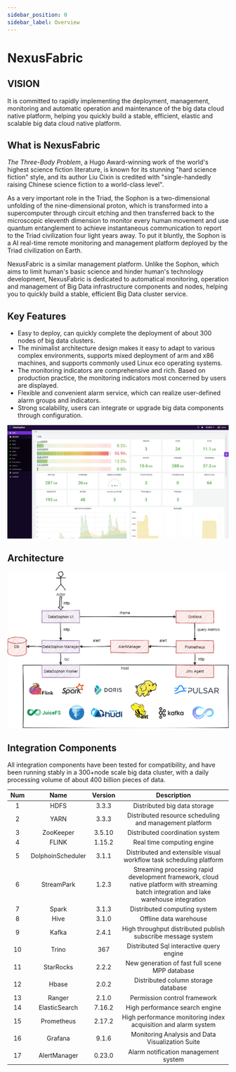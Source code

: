 ```yaml
---
sidebar_position: 0
sidebar_label: Overview
---
```

# NexusFabric

## VISION
It is committed to rapidly implementing the deployment, management, monitoring and automatic operation and maintenance of the big data cloud native platform, helping you quickly build a stable, efficient, elastic and scalable big data cloud native platform.

## What is NexusFabric
*The Three-Body Problem*, a Hugo Award-winning work of the world's highest science fiction literature, is known for its stunning "hard science fiction" style, and its author Liu Cixin is credited with "single-handedly raising Chinese science fiction to a world-class level".

As a very important role in the Triad, the Sophon is a two-dimensional unfolding of the nine-dimensional proton, which is transformed into a supercomputer through circuit etching and then transferred back to the microscopic eleventh dimension to monitor every human movement and use quantum entanglement to achieve instantaneous communication to report to the Triad civilization four light years away. To put it bluntly, the Sophon is a AI real-time remote monitoring and management platform deployed by the Triad civilization on Earth.

NexusFabric is a similar management platform. Unlike the Sophon, which aims to limit human's basic science and hinder human's technology development, NexusFabric is dedicated to automatical monitoring, operation and management of Big Data infrastructure components and nodes, helping you to quickly build a stable, efficient Big Data cluster service.

## Key Features

* Easy to deploy, can quickly complete the deployment of about 300 nodes of big data clusters.
* The minimalist architecture design makes it easy to adapt to various complex environments, supports mixed deployment of arm and x86 machines, and supports commonly used Linux eco operating systems.
* The monitoring indicators are comprehensive and rich. Based on production practice, the monitoring indicators most concerned by users are displayed.
* Flexible and convenient alarm service, which can realize user-defined alarm groups and indicators.
* Strong scalability, users can integrate or upgrade big data components through configuration.

![image-20221108214631743](./image-20221108214631743.png)

## Architecture

![img](./archive.png)

## Integration Components

All integration components have been tested for compatibility, and have been running stably in a 300+node scale big data cluster, with a daily processing volume of about 400 billion pieces of data.

| Num  |       Name        | Version |                         Description                          |
| :--: | :---------------: | :-----: | :----------------------------------------------------------: |
|  1   |       HDFS        |  3.3.3  |                 Distributed big data storage                 |
|  2   |       YARN        |  3.3.3  |   Distributed resource scheduling and management platform    |
|  3   |     ZooKeeper     | 3.5.10  |               Distributed coordination system                |
|  4   |       FLINK       | 1.15.2  |                  Real time computing engine                  |
|  5   | DolphoinScheduler |  3.1.1  | Distributed and extensible visual workflow task scheduling platform |
|  6   |    StreamPark     |  1.2.3  | Streaming processing rapid development framework, cloud native platform with streaming batch integration and lake warehouse integration |
|  7   |       Spark       |  3.1.3  |                 Distributed computing system                 |
|  8   |       Hive        |  3.1.0  |                    Offline data warehouse                    |
|  9   |       Kafka       |  2.4.1  | High throughput distributed publish subscribe message system |
|  10  |       Trino       |   367   |           Distributed Sql interactive query engine           |
|  11  |     StarRocks     |  2.2.2  |        New generation of fast full scene MPP database        |
|  12  |       Hbase       |  2.0.2  |             Distributed column storage database              |
|  13  |      Ranger       |  2.1.0  |                 Permission control framework                 |
|  14  |   ElasticSearch   | 7.16.2  |                High performance search engine                |
|  15  |    Prometheus     | 2.17.2  | High performance monitoring index acquisition and alarm system |
|  16  |      Grafana      |  9.1.6  |       Monitoring Analysis and Data Visualization Suite       |
|  17  |   AlertManager    | 0.23.0  |             Alarm notification management system             |

